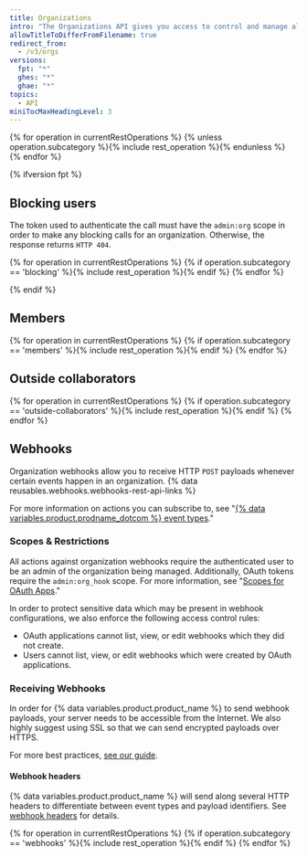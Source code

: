```yaml
---
title: Organizations
intro: "The Organizations API gives you access to control and manage all your {% data variables.product.product_name %} organizations."
allowTitleToDifferFromFilename: true
redirect_from:
  - /v3/orgs
versions:
  fpt: "*"
  ghes: "*"
  ghae: "*"
topics:
  - API
miniTocMaxHeadingLevel: 3
---
```


{% for operation in currentRestOperations %}
{% unless operation.subcategory %}{% include rest_operation %}{% endunless %}
{% endfor %}

{% ifversion fpt %}

## Blocking users

The token used to authenticate the call must have the `admin:org` scope in order to make any blocking calls for an organization. Otherwise, the response returns `HTTP 404`.

{% for operation in currentRestOperations %}
{% if operation.subcategory == 'blocking' %}{% include rest_operation %}{% endif %}
{% endfor %}

{% endif %}

## Members

{% for operation in currentRestOperations %}
{% if operation.subcategory == 'members' %}{% include rest_operation %}{% endif %}
{% endfor %}

## Outside collaborators

{% for operation in currentRestOperations %}
{% if operation.subcategory == 'outside-collaborators' %}{% include rest_operation %}{% endif %}
{% endfor %}

## Webhooks

Organization webhooks allow you to receive HTTP `POST` payloads whenever certain events happen in an organization. {% data reusables.webhooks.webhooks-rest-api-links %}

For more information on actions you can subscribe to, see "[{% data variables.product.prodname_dotcom %} event types](/developers/webhooks-and-events/github-event-types)."

### Scopes & Restrictions

All actions against organization webhooks require the authenticated user to be an admin of the organization being managed. Additionally, OAuth tokens require the `admin:org_hook` scope. For more information, see "[Scopes for OAuth Apps](/developers/apps/scopes-for-oauth-apps)."

In order to protect sensitive data which may be present in webhook configurations, we also enforce the following access control rules:

- OAuth applications cannot list, view, or edit webhooks which they did not create.
- Users cannot list, view, or edit webhooks which were created by OAuth applications.

### Receiving Webhooks

In order for {% data variables.product.product_name %} to send webhook payloads, your server needs to be accessible from the Internet. We also highly suggest using SSL so that we can send encrypted payloads over HTTPS.

For more best practices, [see our guide](/guides/best-practices-for-integrators/).

#### Webhook headers

{% data variables.product.product_name %} will send along several HTTP headers to differentiate between event types and payload identifiers. See [webhook headers](/webhooks/event-payloads/#delivery-headers) for details.

{% for operation in currentRestOperations %}
{% if operation.subcategory == 'webhooks' %}{% include rest_operation %}{% endif %}
{% endfor %}
